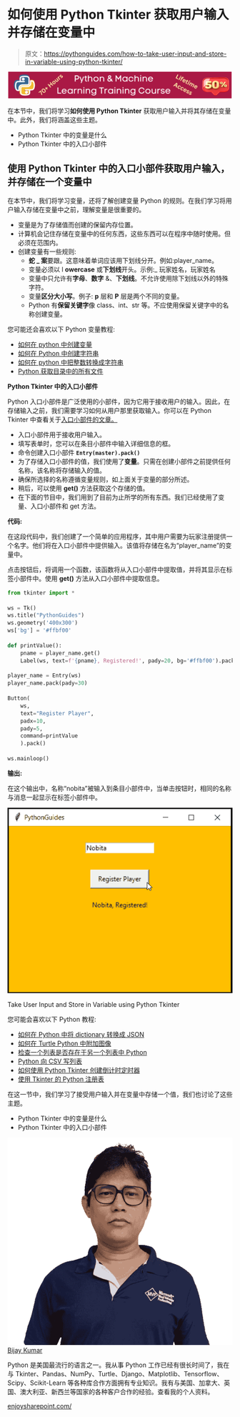 # 如何使用 Python Tkinter 获取用户输入并存储在变量中

> 原文：<https://pythonguides.com/how-to-take-user-input-and-store-in-variable-using-python-tkinter/>

[![Python & Machine Learning training courses](img/49ec9c6da89a04c9f45bab643f8c765c.png)](https://sharepointsky.teachable.com/p/python-and-machine-learning-training-course)

在本节中，我们将学习**如何使用 Python Tkinter** 获取用户输入并将其存储在变量中。此外，我们将涵盖这些主题。

*   Python Tkinter 中的变量是什么
*   Python Tkinter 中的入口小部件

## 使用 Python Tkinter 中的入口小部件获取用户输入，并存储在一个变量中

在本节中，我们将学习变量，还将了解创建变量 Python 的规则。在我们学习将用户输入存储在变量中之前，理解变量是很重要的。

*   变量是为了存储值而创建的保留内存位置。
*   计算机会记住存储在变量中的任何东西，这些东西可以在程序中随时使用。但必须在范围内。
*   创建变量有一些规则:
    *   **蛇 _ 案**要跟。这意味着单词应该用下划线分开。例如:player_name。
    *   变量必须以 l **owercase** 或**下划线**开头。示例:_ 玩家姓名，玩家姓名
    *   变量中只允许有**字母**、**数字** &、**下划线**。不允许使用除下划线以外的特殊字符。
    *   变量**区分大小写**。例子: **p** 层和 **P** 层是两个不同的变量。
    *   Python 有**保留关键字**像 class、int、str 等。不应使用保留关键字中的名称创建变量。

您可能还会喜欢以下 Python 变量教程:

*   [如何在 python 中创建变量](https://pythonguides.com/create-python-variable/)
*   [如何在 Python 中创建字符串](https://pythonguides.com/create-a-string-in-python/)
*   [如何在 python 中把整数转换成字符串](https://pythonguides.com/convert-an-integer-to-string-in-python/)
*   [Python 获取目录中的所有文件](https://pythonguides.com/python-get-all-files-in-directory/)

**Python Tkinter 中的入口小部件**

Python 入口小部件是广泛使用的小部件，因为它用于接收用户的输入。因此，在存储输入之前，我们需要学习如何从用户那里获取输入。你可以在 Python Tkinter 中查看关于[入口小部件的文章。](https://pythonguides.com/python-tkinter-entry/)

*   入口小部件用于接收用户输入。
*   填写表单时，您可以在条目小部件中输入详细信息的框。
*   命令创建入口小部件 **`Entry(master).pack()`**
*   为了存储入口小部件的值，我们使用了**变量**。只需在创建小部件之前提供任何名称，该名称将存储输入的值。
*   确保所选择的名称遵循变量规则，如上面关于变量的部分所述。
*   稍后，可以使用 **get()** 方法获取这个存储的值。
*   在下面的节目中，我们用到了目前为止所学的所有东西。我们已经使用了变量、入口小部件和 get 方法。

**代码:**

在这段代码中，我们创建了一个简单的应用程序，其中用户需要为玩家注册提供一个名字。他们将在入口小部件中提供输入。该值将存储在名为“player_name”的变量中。

点击按钮后，将调用一个函数，该函数将从入口小部件中提取值，并将其显示在标签小部件中。使用 **get()** 方法从入口小部件中提取信息。

```py
from tkinter import *

ws = Tk()
ws.title("PythonGuides")
ws.geometry('400x300')
ws['bg'] = '#ffbf00'

def printValue():
    pname = player_name.get()
    Label(ws, text=f'{pname}, Registered!', pady=20, bg='#ffbf00').pack()

player_name = Entry(ws)
player_name.pack(pady=30)

Button(
    ws,
    text="Register Player", 
    padx=10, 
    pady=5,
    command=printValue
    ).pack()

ws.mainloop()
```

**输出:**

在这个输出中，名称“nobita”被输入到条目小部件中，当单击按钮时，相同的名称与消息一起显示在标签小部件中。

![python tkinter store value in variable](img/cfe2de0fcd68f1099ac00cd8de94ff5d.png "python tkinter store value in variable")

Take User Input and Store in Variable using Python Tkinter

您可能会喜欢以下 Python 教程:

*   [如何在 Python 中将 dictionary 转换成 JSON](https://pythonguides.com/convert-dictionary-to-json-python/)
*   [如何在 Turtle Python 中附加图像](https://pythonguides.com/attach-image-to-turtle-python/)
*   [检查一个列表是否存在于另一个列表中 Python](https://pythonguides.com/check-if-a-list-exists-in-another-list-python/)
*   [Python 向 CSV 写列表](https://pythonguides.com/python-write-a-list-to-csv/)
*   [如何使用 Python Tkinter 创建倒计时定时器](https://pythonguides.com/create-countdown-timer-using-python-tkinter/)
*   [使用 Tkinter 的 Python 注册表](https://pythonguides.com/registration-form-in-python-using-tkinter/)

在这一节中，我们学习了接受用户输入并在变量中存储一个值，我们也讨论了这些主题。

*   Python Tkinter 中的变量是什么
*   Python Tkinter 中的入口小部件

![Bijay Kumar MVP](img/9cb1c9117bcc4bbbaba71db8d37d76ef.png "Bijay Kumar MVP")[Bijay Kumar](https://pythonguides.com/author/fewlines4biju/)

Python 是美国最流行的语言之一。我从事 Python 工作已经有很长时间了，我在与 Tkinter、Pandas、NumPy、Turtle、Django、Matplotlib、Tensorflow、Scipy、Scikit-Learn 等各种库合作方面拥有专业知识。我有与美国、加拿大、英国、澳大利亚、新西兰等国家的各种客户合作的经验。查看我的个人资料。

[enjoysharepoint.com/](https://enjoysharepoint.com/)[](https://www.facebook.com/fewlines4biju "Facebook")[](https://www.linkedin.com/in/fewlines4biju/ "Linkedin")[](https://twitter.com/fewlines4biju "Twitter")